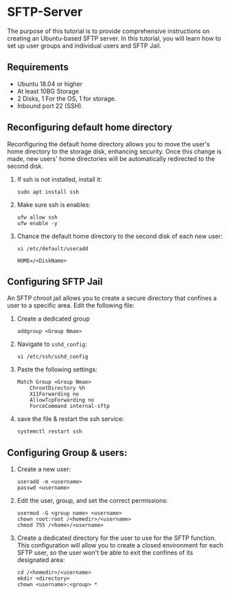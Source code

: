 
# SFTP-Server
The purpose of this tutorial is to provide comprehensive instructions on creating an Ubuntu-based SFTP server. In this tutorial, you will learn how to set up user groups and individual users and SFTP Jail.


## Requirements
- Ubuntu 18.04 or higher
- At least 10BG Storage 
- 2 Disks, 1 For the OS, 1 for storage.
- Inbound port 22 (SSH).

## Reconfiguring default home directory
Reconfiguring the default home directory allows you to move the user's home directory to the storage disk, enhancing security. Once this change is made, new users' home directories will be automatically redirected to the second disk.
1. If ssh is not installed, install it:
    ```
    sudo apt install ssh
    
    ```
2. Make sure ssh is enables:
    ```
    ufw allow ssh
    ufw enable -y
    ```
3. Chance the default home directory to the second disk of each new user:
    ```
    vi /etc/default/useradd
  
    HOME=/<DiskName>
    ```
## Configuring SFTP Jail
An SFTP chroot jail allows you to create a secure directory that confines a user to a specific area.
Edit the following file:
1. Create a dedicated group
    ```
    addgroup <Group Nmae>
    ```
2. Navigate to ```sshd_config```:
    ```
    vi /etc/ssh/sshd_config
    ```
3. Paste the following settings:
    ```
    Match Group <Group Nmae>
        ChrootDirectory %h
        X11Forwarding no
        AllowTcpForwarding no
        ForceCommand internal-sftp
    ```
4. save the file & restart the ssh service:
    ```
    systemctl restart ssh
    ```

## Configuring Group & users:
1. Create a new user: 
    ```
    useradd -m <username>
    passwd <username>
    ```
2. Edit the user, group, and set the correct permissions:
    ```
    usermod -G <group name> <username>
    chown root:root /<homedir>/<username>
    chmod 755 /<home>/<username>
    ```

3. Create a dedicated directory for the user to use for the SFTP function.
  This configuration will allow you to create a closed environment for each SFTP user, so the user won't be able to exit the confines of its designated area:
    ```
    cd /<homedir>/<username>
    mkdir <directory>
    chown <username>:<group> *
    ```

